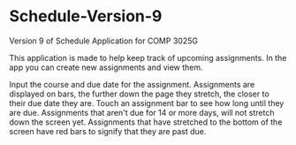 # Schedule-Version-9
Version 9 of Schedule Application for COMP 3025G

This application is made to help keep track of upcoming assignments.
In the app you can create new assignments and view them.

Input the course and due date for the assignment.
Assignments are displayed on bars, the further down the page they stretch, the closer to their due date they are.
Touch an assignment bar to see how long until they are due.
Assignments that aren't due for 14 or more days, will not stretch down the screen yet.
Assignments that have stretched to the bottom of the screen have red bars to signify that they are past due.
